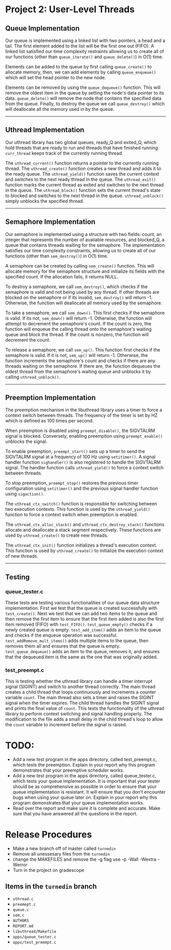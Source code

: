 # Project 2: User-Level Threads

## Queue Implementation

Our queue is implemented using a linked list with two pointers, a head and a 
tail. The first element added to the list will be the first one out (FIFO). A 
linked list satisfied our time complexity restraints allowing us to create all 
of our functions (other than `queue_iterate()` and `queue_delete()`) in O(1) 
time.

Elements can be added to the queue by first calling `queue_create()` to 
allocate memory, then, we can add elements by calling `queue_enqueue()` which 
will set the head pointer to the new node.

Elements can be removed by using the `queue_dequeue()` function. This will 
remove the oldest item in the queue by setting the node's data pointer to its 
data. `queue_delete()` will remove the node that contains the specified data 
from the queue. Finally, to destroy the queue we call `queue_destroy()` which 
will deallocate all the memory used in by the queue.

---
## Uthread Implementation

Our uthread library has two global queues, ready_Q and exited_Q, which hold 
threads that are ready to run and threads that have finished running. 
`curr_thread` keeps track of the currently running thread.

The `uthread_current()` function returns a pointer to the currently running 
thread. The `uthread_create()` function creates a new thread and adds it to the 
ready queue. The `uthread_yield()` function saves the current context and 
switches to the next ready thread in the queue. The `uthread_exit()` function 
marks the current thread as exited and switches to the next thread in the 
queue. The `uthread_block()` function sets the current thread's state to 
blocked and switches to the next thread in the queue. `uthread_unblock()` 
simply unblocks the specified thread.

---
## Semaphore Implementation

Our semaphore is implemented using a structure with two fields: count, an 
integer that represents the number of available resources, and blocked_Q, a 
queue that contains threads waiting for the semaphore. The implementation 
satisfies our time complexity constraints, allowing us to create all of our 
functions (other than `sem_destroy()`) in O(1) time.

A semaphore can be created by calling `sem_create()` function. This will 
allocate memory for the semaphore structure and initialize its fields with the 
specified count. If the allocation fails, it returns NULL.

To destroy a semaphore, we call `sem_destroy()`, which checks if the semaphore 
is valid and not being used by any thread. If other threads are blocked on the 
semaphore or if its invalid, `sem_destroy()` will return -1. Otherwise, the 
function will deallocate all memory used by the semaphore.

To take a semaphore, we call `sem_down()`. This first checks if the semaphore 
is valid. If its not, `sem_down()` will return -1. Otherwise, the function will 
attempt to decrement the semaphore's count. If the count is zero, the function 
will enqueue the calling thread onto the semaphore's waiting queue and block 
the thread. If the count is nonzero, the function will decrement the count.

To release a semaphore, we call `sem_up()`. This function first checks if the 
semaphore is valid. If it is not, `sem_up()` will return -1. Otherwise, the 
function increments the semaphore's count and checks if there are any threads 
waiting on the semaphore. If there are, the function dequeues the oldest thread 
from the semaphore's waiting queue and unblocks it by calling 
`uthread_unblock()`.

---
## Preemption Implementation

The preemption mechanism in the libuthread library uses a timer to force a 
context switch between threads. The frequency of the timer is set by HZ which 
is defined as 100 times per second.

When preemption is disabled using `preempt_disable()`, the SIGVTALRM signal is 
blocked. Conversely, enabling preemption using `preempt_enable()` unblocks the 
signal.

To enable preemption, `preempt_start()` sets up a timer to send the SIGVTALRM 
signal at a frequency of 100 Hz using `setitimer()`. A signal handler function 
`sighandler()` is also registered to handle the SIGVTALRM signal. The handler 
function calls `uthread_yield()` to force a context switch between threads.

To stop preemption, `preempt_stop()` restores the previous timer configuration 
using `setitimer()` and the previous signal handler function using 
`sigaction()`.

The `uthread_ctx_switch()` function is responsible for switching between two 
execution contexts. This function is used by the `uthread_yield()` function to 
force a context switch when preemption is enabled.

The `uthread_ctx_alloc_stack()` and `uthread_ctx_destroy_stack()` functions 
allocate and deallocate a stack segment respectively. These functions are used 
by `uthread_create()` to create new threads.

The `uthread_ctx_init()` function initializes a thread's execution context. 
This function is used by `uthread_create()` to initialize the execution context 
of new threads.

---
## Testing

### queue_tester.c

These tests are testing various functionalities of our queue data structure implementation. First we test that the queue is created successfully with `test_create()`. Next we test that we can add two items to the queue and then remove the first item to ensure that the first item added is also the first item removed (FIFO) with `test_FIFO()`. `test_queue_empty()` checks if a newly created queue is empty. `test_add_item()` adds an item to the queue and checks if the enqueue operation was successful. `test_addRemove_mult_items()` adds multiple items to the queue, then removes them all and ensures that the queue is empty. `test_queue_dequeue()` adds an item to the queue, removes it, and ensures that the dequeued item is the same as the one that was originally added.

### test_preempt.c

This is testing whether the uthread library can handle a timer interrupt signal (SIGINT) and switch to another thread correctly. The main thread creates a child thread that loops continuously and increments a counter variable `count`. The main thread also sets a timer and raises the SIGINT signal when the timer expires. The child thread handles the SIGINT signal and prints the final value of `count`. This tests the functionality of the uthread library to perform context switching and signal handling properly. The modification to the file adds a small delay in the child thread's loop to allow the `count` variable to increment before the signal is raised.

# TODO:
- Add a new test program in the apps directory, called test_preempt.c, which tests the preemption. Explain in your report why this program demonstrates that your preemptive scheduler works.
- Add a new test program in the apps directory, called queue_tester.c, which tests your queue implementation. It is important that your tester should be as comprehensive as possible in order to ensure that your queue implementation is resistant. It will ensure that you don’t encounter bugs when using your queue later on. Explain in your report why this program demonstrates that your queue implementation works.
- Read over the report and make sure it is complete and accurate. Make sure that you have answered all the questions in the report.

# Release Procedures
- Make a new branch off of master called `turnedin`
- Remove all unessesary files from the `turnedin`
- change the MAKEFILES and remove the -g flag use -p -Wall -Wextra -Werror
- Turn in the project on gradescope


## Items in the `turnedin` branch
- `uthread.c`
- `preemept.c`
- `queue.c`
- `sem.c`
- `AUTHORS`
- `REPORT.md`
- `libuthread/Makefile`
- `apps/queue_tester.c`
- `apps/test_preempt.c`